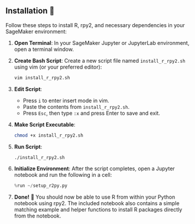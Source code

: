 ## Installation 🚀

Follow these steps to install R, rpy2, and necessary dependencies in your SageMaker environment:

1.  **Open Terminal**:
    In your SageMaker Jupyter or JupyterLab environment, open a terminal window.

2.  **Create Bash Script**:
    Create a new script file named `install_r_rpy2.sh` using vim (or your preferred editor):
    ```bash
    vim install_r_rpy2.sh
    ```

3.  **Edit Script**:
    * Press `i` to enter insert mode in vim.
    * Paste the contents from `install_r_rpy2.sh`.
    * Press `Esc`, then type `:x` and press Enter to save and exit.

4.  **Make Script Executable**:
    ```bash
    chmod +x install_r_rpy2.sh
    ```

5.  **Run Script**:
    ```bash
    ./install_r_rpy2.sh
    ```

6.  **Initialize Environment**:
    After the script completes, open a Jupyter notebook and run the following in a cell:
    ```python
    %run ~/setup_r2py.py
    ```

7.  **Done!** 🎉
    You should now be able to use R from within your Python notebook using rpy2. The included notebook also contains a simple matching example and helper functions to install R packages directly from the notebook.
